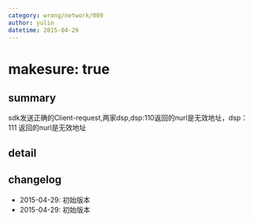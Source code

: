 ```yaml
---
category: wrong/network/009
author: yulin
datetime: 2015-04-29
---
```


# makesure: true

## summary

sdk发送正确的Client-request,两家dsp,dsp:110返回的nurl是无效地址，dsp：111
返回的nurl是无效地址

## detail


## changelog

- 2015-04-29: 初始版本
- 2015-04-29: 初始版本
